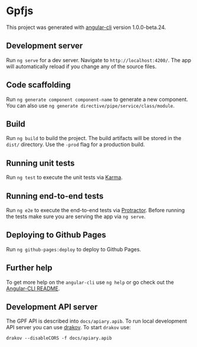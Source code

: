 # Gpfjs

This project was generated with [angular-cli](https://github.com/angular/angular-cli)
version 1.0.0-beta.24.

## Development server
Run `ng serve` for a dev server. Navigate to `http://localhost:4200/`.
The app will automatically reload if you change any of the source files.

## Code scaffolding

Run `ng generate component component-name` to generate a new component.
You can also use `ng generate directive/pipe/service/class/module`.

## Build

Run `ng build` to build the project. The build artifacts will be stored
in the `dist/` directory. Use the `-prod` flag for a production build.

## Running unit tests

Run `ng test` to execute the unit tests via [Karma](https://karma-runner.github.io).

## Running end-to-end tests

Run `ng e2e` to execute the end-to-end tests via
[Protractor](http://www.protractortest.org/).
Before running the tests make sure you are serving the app via `ng serve`.

## Deploying to Github Pages

Run `ng github-pages:deploy` to deploy to Github Pages.

## Further help

To get more help on the `angular-cli` use `ng help` or go check out the
[Angular-CLI README](https://github.com/angular/angular-cli/blob/master/README.md).


## Development API server

The GPF API is described into `docs/apiary.apib`. To run local development
API server you can use [drakov](https://www.npmjs.com/package/drakov). To
start `drakov` use:
```
drakov --disableCORS -f docs/apiary.apib
```
